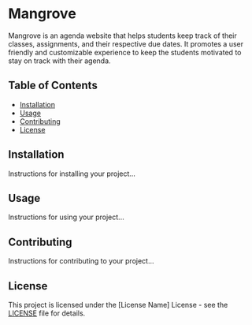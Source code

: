 # Mangrove

Mangrove is an agenda website that helps students keep track of their classes, assignments, and their respective due dates. It promotes a user friendly and customizable experience to keep the students motivated to
stay on track with their agenda.

## Table of Contents

- [Installation](#installation)
- [Usage](#usage)
- [Contributing](#contributing)
- [License](#license)

## Installation

Instructions for installing your project...

## Usage

Instructions for using your project...

## Contributing

Instructions for contributing to your project...

## License

This project is licensed under the [License Name] License - see the [LICENSE](LICENSE) file for details.
